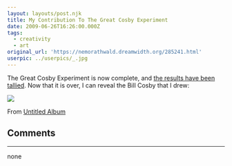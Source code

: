 ```yaml
---
layout: layouts/post.njk
title: My Contribution To The Great Cosby Experiment
date: 2009-06-26T16:26:00.000Z
tags:
  - creativity
  - art
original_url: 'https://nemorathwald.dreamwidth.org/285241.html'
userpic: ../userpics/_.jpg
---
```

The Great Cosby Experiment is now complete, and [the results have been tallied](http://nedroidcomics.livejournal.com/232869.html). Now that it is over, I can reveal the Bill Cosby that I drew:

[![](http://lh6.ggpht.com/_ENXtTKU9j1A/Sj-zXdJ9E-I/AAAAAAAAGh4/PORhhxR-j7M/s800/billcosbyexperiment.jpg)](http://picasaweb.google.com/lh/photo/TGavRkGqo9ru9m-08Jm0_w?feat=embedwebsite)

From [Untitled Album](http://picasaweb.google.com/matt.mattarn/UntitledAlbum?feat=embedwebsite)

## Comments

---

none
